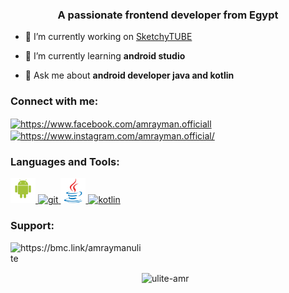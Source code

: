 <h3 align="center">A passionate frontend developer from Egypt</h3>

- 🔭 I’m currently working on [SketchyTUBE](https://github.com/ulite-Amr/sketchyTUBE)

- 🌱 I’m currently learning **android studio**

- 💬 Ask me about **android developer java and kotlin**

<h3 align="left">Connect with me:</h3>
<p align="left">
<a href="https://fb.com/https://www.facebook.com/amrayman.officiall" target="blank"><img align="center" src="https://raw.githubusercontent.com/rahuldkjain/github-profile-readme-generator/master/src/images/icons/Social/facebook.svg" alt="https://www.facebook.com/amrayman.officiall" height="30" width="40" /></a>
<a href="https://instagram.com/https://www.instagram.com/amrayman.official/" target="blank"><img align="center" src="https://raw.githubusercontent.com/rahuldkjain/github-profile-readme-generator/master/src/images/icons/Social/instagram.svg" alt="https://www.instagram.com/amrayman.official/" height="30" width="40" /></a>
</p>

<h3 align="left">Languages and Tools:</h3>
<p align="left"> <a href="https://developer.android.com" target="_blank" rel="noreferrer"> <img src="https://raw.githubusercontent.com/devicons/devicon/master/icons/android/android-original-wordmark.svg" alt="android" width="40" height="40"/> </a> <a href="https://git-scm.com/" target="_blank" rel="noreferrer"> <img src="https://www.vectorlogo.zone/logos/git-scm/git-scm-icon.svg" alt="git" width="40" height="40"/> </a> <a href="https://www.java.com" target="_blank" rel="noreferrer"> <img src="https://raw.githubusercontent.com/devicons/devicon/master/icons/java/java-original.svg" alt="java" width="40" height="40"/> </a> <a href="https://kotlinlang.org" target="_blank" rel="noreferrer"> <img src="https://www.vectorlogo.zone/logos/kotlinlang/kotlinlang-icon.svg" alt="kotlin" width="40" height="40"/> </a> </p>

<h3 align="left">Support:</h3>
<p><a href="https://www.buymeacoffee.com/https://bmc.link/amraymanulite"> <img align="left" src="https://cdn.buymeacoffee.com/buttons/v2/default-yellow.png" height="50" width="210" alt="https://bmc.link/amraymanulite" /></a></p><br><br>

<p><img align="center" src="https://github-readme-stats.vercel.app/api/top-langs?username=ulite-amr&show_icons=true&locale=en&layout=compact" alt="ulite-amr" /></p>
